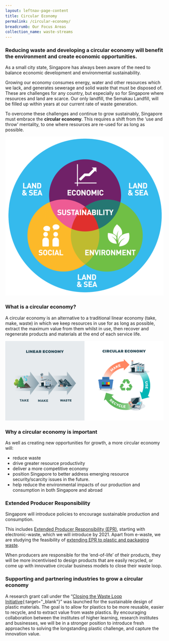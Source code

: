 ```yaml
---
layout: leftnav-page-content
title: Circular Economy
permalink: /circular-economy/
breadcrumb: Our Focus Areas
collection_name: waste-streams
---
```



### Reducing waste and developing a circular economy will benefit the environment and create economic opportunities.

As a small city state, Singapore has always been aware of the need to balance economic development and environmental sustainability. 

Growing our economy consumes energy, water and other resources which we lack, and generates sewerage and solid waste that must be disposed of. These are challenges for any country, but especially so for Singapore where resources and land are scarce. Our only landfill, the Semakau Landfill, will be filled up within years at our current rate of waste generation.

To overcome these challenges and continue to grow sustainably, Singapore must embrace the **circular economy**. This requires a shift from the ‘use and throw’ mentality, to one where resources are re-used for as long as possible. 

![balance economic development with sustainability](/images/sustainability.png)


### What is a circular economy?

A circular economy is an alternative to a traditional linear economy (take, make, waste) in which we keep resources in use for as long as possible, extract the maximum value from them whilst in use, then recover and regenerate products and materials at the end of each service life.

![Circular Economy](/images/circular.png)


### Why a circular economy is important

As well as creating new opportunities for growth, a more circular economy will:

* reduce waste
* drive greater resource productivity 
* deliver a more competitive economy
* position Singapore to better address emerging resource security/scarcity issues in the future. 
* help reduce the environmental impacts of our production and consumption in both Singapore and abroad


### Extended Producer Responsibility

Singapore will introduce policies to encourage sustainable production and consumption.

This includes [Extended Producer Responsibility (EPR)](/extended-producer-responsibility/), starting with electronic-waste, which we will introduce by 2021. Apart from e-waste, we are studying the feasibility of [extending EPR to plastic and packaging waste](/waste-streams/packaging-waste/). 

When producers are responsible for the ‘end-of-life’ of their products, they will be more incentivised to design products that are easily recycled, or come up with innovative circular business models to close their waste loop.


### Supporting and partnering industries to grow a circular economy

A research grant call under the “[Closing the Waste Loop Initiative](https://www.nea.gov.sg/programmes-grants/grants-and-awards/closing-the-waste-loop-initiative){:target="_blank"}” was launched for the sustainable design of plastic materials. The goal is to allow for plastics to be more reusable, easier to recycle, and to extract value from waste plastics. By encouraging collaboration between the institutes of higher learning, research institutes and businesses, we will be in a stronger position to introduce fresh approaches to solving the longstanding plastic challenge, and capture the innovation value.

